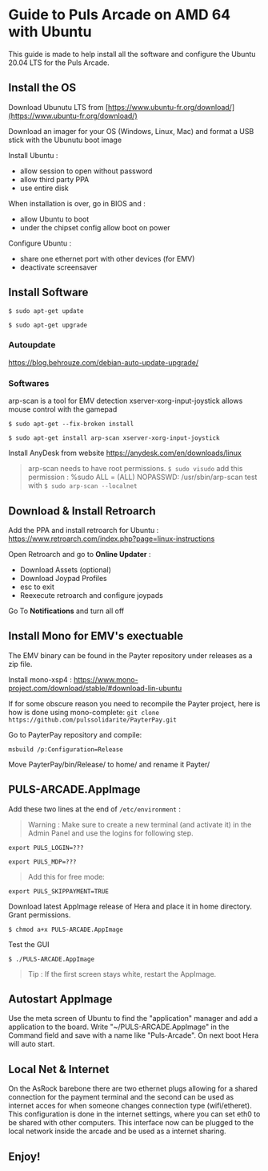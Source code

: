 # Guide to Puls Arcade on AMD 64 with Ubuntu

This guide is made to help install all the software and configure the Ubuntu 20.04 LTS for the Puls Arcade.

## Install the OS

Download Ubunutu LTS from [https://www.ubuntu-fr.org/download/](https://www.ubuntu-fr.org/download/)

Download an imager for your OS (Windows, Linux, Mac) and format a USB stick with the Ubunutu boot image

Install Ubuntu :
- allow session to open without password
- allow third party PPA
- use entire disk

When installation is over, go in BIOS and :
- allow Ubuntu to boot
- under the chipset config allow boot on power

Configure Ubuntu :
- share one ethernet port with other devices (for EMV)
- deactivate screensaver

## Install Software

`$ sudo apt-get update`

`$ sudo apt-get upgrade`

### Autoupdate
https://blog.behrouze.com/debian-auto-update-upgrade/

### Softwares
arp-scan is a tool for EMV detection
xserver-xorg-input-joystick allows mouse control with the gamepad

`$ sudo apt-get --fix-broken install`

`$ sudo apt-get install arp-scan xserver-xorg-input-joystick`

Install AnyDesk from website https://anydesk.com/en/downloads/linux

> arp-scan needs to have root permissions.
> `$ sudo visudo`
> add this permission : %sudo ALL = (ALL) NOPASSWD: /usr/sbin/arp-scan
> test with `$ sudo arp-scan --localnet`

## Download & Install Retroarch

Add the PPA and install retroarch for Ubuntu : https://www.retroarch.com/index.php?page=linux-instructions

Open Retroarch and go to **Online Updater** :
- Download Assets (optional)
- Download Joypad Profiles
- esc to exit
- Reexecute retroarch and configure joypads

Go To **Notifications** and turn all off

## Install Mono for EMV's exectuable

The EMV binary can be found in the Payter repository under releases as a zip file.

Install mono-xsp4 : https://www.mono-project.com/download/stable/#download-lin-ubuntu

If for some obscure reason you need to recompile the Payter project, here is how is done using mono-complete:
`git clone https://github.com/pulssolidarite/PayterPay.git`

Go to PayterPay repository and compile:

`msbuild /p:Configuration=Release`

Move PayterPay/bin/Release/ to home/ and rename it Payter/

## PULS-ARCADE.AppImage

Add these two lines at the end of `/etc/environment` :

> Warning : Make sure to create a new terminal (and activate it) in the Admin Panel and use the logins for following step.

`export PULS_LOGIN=???`

`export PULS_MDP=???`

> Add this for free mode:

`export PULS_SKIPPAYMENT=TRUE`

Download latest AppImage release of Hera and place it in home directory. Grant permissions.

`$ chmod a+x PULS-ARCADE.AppImage`

Test the GUI

`$ ./PULS-ARCADE.AppImage`

> Tip : If the first screen stays white, restart the AppImage.

## Autostart AppImage 

Use the meta screen of Ubuntu to find the "application" manager and add a application to the board.
Write "~/PULS-ARCADE.AppImage" in the Command field and save with a name like "Puls-Arcade".
On next boot Hera will auto start.

## Local Net & Internet

On the AsRock barebone there are two ethernet plugs allowing for a shared connection for the payment terminal and the second can be used as internet acces for when someone changes connection type (wifi/etheret).
This configuration is done in the internet settings, where you can set eth0 to be shared with other computers. This interface now can be plugged to the local network inside the arcade and be used as a internet sharing.

## Enjoy!


